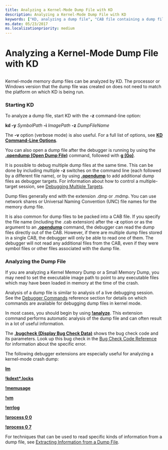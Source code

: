 ```yaml
---
title: Analyzing a Kernel-Mode Dump File with KD
description: Analyzing a Kernel-Mode Dump File with KD
keywords: ["KD, analyzing a dump file", "CAB file containing a dump file, analyzing kernel-mode dump file with KD"]
ms.date: 05/23/2017
ms.localizationpriority: medium
---
```


# Analyzing a Kernel-Mode Dump File with KD


## <span id="ddk_analyzing_a_kernel_mode_dump_file_with_kd_dbg"></span><span id="DDK_ANALYZING_A_KERNEL_MODE_DUMP_FILE_WITH_KD_DBG"></span>


Kernel-mode memory dump files can be analyzed by KD. The processor or Windows version that the dump file was created on does not need to match the platform on which KD is being run.

### <span id="starting_kd"></span><span id="STARTING_KD"></span>Starting KD

To analyze a dump file, start KD with the **-z** command-line option:

**kd -y** *SymbolPath* **-i** *ImagePath* **-z** *DumpFileName*

The **-v** option (verbose mode) is also useful. For a full list of options, see [**KD Command-Line Options**](kd-command-line-options.md).

You can also open a dump file after the debugger is running by using the [**.opendump (Open Dump File)**](-opendump--open-dump-file-.md) command, followed with [**g (Go)**](g--go-.md).

It is possible to debug multiple dump files at the same time. This can be done by including multiple **-z** switches on the command line (each followed by a different file name), or by using [**.opendump**](-opendump--open-dump-file-.md) to add additional dump files as debugger targets. For information about how to control a multiple-target session, see [Debugging Multiple Targets](debugging-multiple-targets.md).

Dump files generally end with the extension .dmp or .mdmp. You can use network shares or Universal Naming Convention (UNC) file names for the memory dump file.

It is also common for dump files to be packed into a CAB file. If you specify the file name (including the .cab extension) after the **-z** option or as the argument to an [**.opendump**](-opendump--open-dump-file-.md) command, the debugger can read the dump files directly out of the CAB. However, if there are multiple dump files stored in a single CAB, the debugger will only be able to read one of them. The debugger will not read any additional files from the CAB, even if they were symbol files or other files associated with the dump file.

### <span id="analyzing_the_dump_file"></span><span id="ANALYZING_THE_DUMP_FILE"></span>Analyzing the Dump File

If you are analyzing a Kernel Memory Dump or a Small Memory Dump, you may need to set the executable image path to point to any executable files which may have been loaded in memory at the time of the crash.

Analysis of a dump file is similar to analysis of a live debugging session. See the [Debugger Commands](debugger-commands.md) reference section for details on which commands are available for debugging dump files in kernel mode.

In most cases, you should begin by using [**!analyze**](-analyze.md). This extension command performs automatic analysis of the dump file and can often result in a lot of useful information.

The [**.bugcheck (Display Bug Check Data)**](-bugcheck--display-bug-check-data-.md) shows the bug check code and its parameters. Look up this bug check in the [Bug Check Code Reference](bug-check-code-reference2.md) for information about the specific error.

The following debugger extensions are especially useful for analyzing a kernel-mode crash dump:

[**lm**](lm--list-loaded-modules-.md)

[**!kdext\*.locks**](-locks---kdext--locks-.md)

[**!memusage**](-memusage.md)

[**!vm**](-vm.md)

[**!errlog**](-errlog.md)

[**!process 0 0**](-process.md)

[**!process 0 7**](-process.md)

For techniques that can be used to read specific kinds of information from a dump file, see [Extracting Information from a Dump File](extracting-information-from-a-dump-file.md).

 

 





